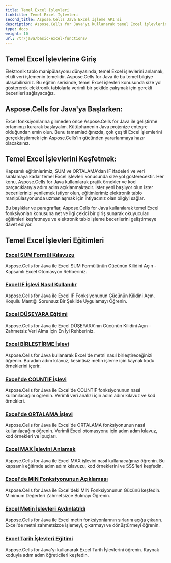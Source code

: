```yaml
---
title: Temel Excel İşlevleri
linktitle: Temel Excel İşlevleri
second_title: Aspose.Cells Java Excel İşleme API'si
description: Aspose.Cells for Java'yı kullanarak temel Excel işlevlerini keşfedin. Eğitimlerimiz temel bilgileri adım adım kapsar. Elektronik tablo manipülasyonuna başlayın
type: docs
weight: 10
url: /tr/java/basic-excel-functions/
---
```

## Temel Excel İşlevlerine Giriş

Elektronik tablo manipülasyonu dünyasında, temel Excel işlevlerini anlamak, etkili veri işlemenin temelidir. Aspose.Cells for Java ile bu temel bilgiye ulaşabilirsiniz. Bu eğitim serisinde, temel Excel işlevleri konusunda size yol göstererek elektronik tablolarla verimli bir şekilde çalışmak için gerekli becerileri sağlayacağız.

## Aspose.Cells for Java'ya Başlarken:

Excel fonksiyonlarına girmeden önce Aspose.Cells for Java ile geliştirme ortamınızı kurarak başlayalım. Kütüphanenin Java projenize entegre olduğundan emin olun. Bunu tamamladığınızda, çok çeşitli Excel işlemlerini gerçekleştirmek için Aspose.Cells'in gücünden yararlanmaya hazır olacaksınız.

## Temel Excel İşlevlerini Keşfetmek:

Kapsamlı eğitimlerimiz, SUM ve ORTALAMA'dan IF ifadeleri ve veri sıralamaya kadar temel Excel işlevleri konusunda size yol gösterecektir. Her konu, Aspose.Cells for Java kullanılarak pratik örnekler ve kod parçacıklarıyla adım adım açıklanmaktadır. İster yeni başlıyor olun ister becerilerinizi yenilemek istiyor olun, eğitimlerimiz elektronik tablo manipülasyonunda uzmanlaşmak için ihtiyacınız olan bilgiyi sağlar.

Bu başlıklar ve paragraflar, Aspose.Cells for Java kullanılarak temel Excel fonksiyonları konusuna net ve ilgi çekici bir giriş sunarak okuyucuları eğitimleri keşfetmeye ve elektronik tablo işleme becerilerini geliştirmeye davet ediyor.

## Temel Excel İşlevleri Eğitimleri
### [Excel SUM Formül Kılavuzu](./excel-sum-formula-guide/)
Aspose.Cells for Java ile Excel SUM Formülünün Gücünün Kilidini Açın - Kapsamlı Excel Otomasyon Rehberiniz.
### [Excel IF İşlevi Nasıl Kullanılır](./how-to-use-excel-if-function/)
Aspose.Cells for Java ile Excel IF Fonksiyonunun Gücünün Kilidini Açın. Koşullu Mantığı Sorunsuz Bir Şekilde Uygulamayı Öğrenin.
### [Excel DÜŞEYARA Eğitimi](./excel-vlookup-tutorial/)
Aspose.Cells for Java ile Excel DÜŞEYARA'nın Gücünün Kilidini Açın - Zahmetsiz Veri Alma İçin En İyi Rehberiniz.
### [Excel BİRLEŞTİRME İşlevi](./excel-concatenate-function/)
Aspose.Cells for Java kullanarak Excel'de metni nasıl birleştireceğinizi öğrenin. Bu adım adım kılavuz, kesintisiz metin işleme için kaynak kodu örneklerini içerir.
### [Excel'de COUNTIF İşlevi](./countif-function-in-excel/)
Aspose.Cells for Java ile Excel'de COUNTIF fonksiyonunun nasıl kullanılacağını öğrenin. Verimli veri analizi için adım adım kılavuz ve kod örnekleri.
### [Excel'de ORTALAMA İşlevi](./average-function-in-excel/)
Aspose.Cells for Java ile Excel'de ORTALAMA fonksiyonunun nasıl kullanılacağını öğrenin. Verimli Excel otomasyonu için adım adım kılavuz, kod örnekleri ve ipuçları.
### [Excel MAX İşlevini Anlamak](./understanding-excel-max-function/)
Aspose.Cells for Java ile Excel MAX işlevini nasıl kullanacağınızı öğrenin. Bu kapsamlı eğitimde adım adım kılavuzu, kod örneklerini ve SSS'leri keşfedin.
### [Excel'de MIN Fonksiyonunun Açıklaması](./min-function-in-excel-explained/)
Aspose.Cells for Java ile Excel'deki MIN Fonksiyonunun Gücünü keşfedin. Minimum Değerleri Zahmetsizce Bulmayı Öğrenin.
### [Excel Metin İşlevleri Aydınlatıldı](./excel-text-functions-demystified/)
Aspose.Cells for Java ile Excel metin fonksiyonlarının sırlarını açığa çıkarın. Excel'de metni zahmetsizce işlemeyi, çıkarmayı ve dönüştürmeyi öğrenin.
### [Excel Tarih İşlevleri Eğitimi](./excel-date-functions-tutorial/)
Aspose.Cells for Java'yı kullanarak Excel Tarih İşlevlerini öğrenin. Kaynak koduyla adım adım öğreticileri keşfedin.